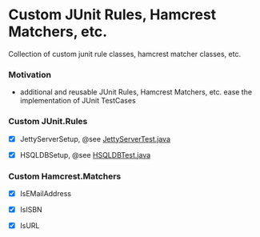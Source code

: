 # Custom JUnit Rules, Hamcrest Matchers, etc.

Collection of custom junit rule classes, hamcrest matcher classes, etc.

### Motivation

- additional and reusable JUnit Rules, Hamcrest Matchers, etc. ease the implementation of JUnit TestCases


### Custom JUnit.Rules

- [x] JettyServerSetup, @see [JettyServerTest.java](anblt/junit/JettyServerTest.java)
- [x] HSQLDBSetup, @see [HSQLDBTest.java](anblt/junit/HSQLDBTest.java)


### Custom Hamcrest.Matchers

- [x] IsEMailAddress
- [x] IsISBN
- [x] IsURL

